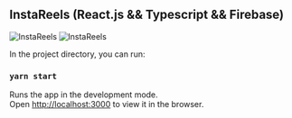 ## InstaReels (React.js && Typescript &&  Firebase)

<img src="" alt="InstaReels" />
<img src="" alt="InstaReels" />


In the project directory, you can run:

### `yarn start`

Runs the app in the development mode.<br />
Open [http://localhost:3000](http://localhost:3000) to view it in the browser.
